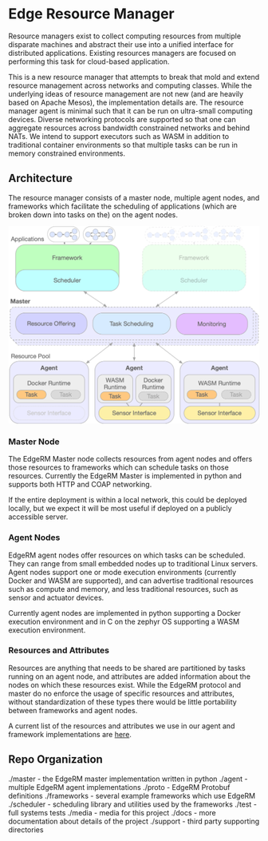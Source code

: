 Edge Resource Manager
=====================

Resource managers exist to collect computing resources from multiple disparate machines
and abstract their use into a unified interface for distributed applications. Existing
resources managers are focused on performing this task for cloud-based application.

This is a new resource manager that attempts to break that mold and extend
resource management across networks and computing classes. While the underlying
ideas of resource management are not new (and are heavily based on Apache Mesos), 
the implementation details are. The resource
manager agent is minimal such that it can be run on ultra-small computing devices. Diverse
networking protocols are supported so that one can aggregate resources across
bandwidth constrained networks and behind NATs. We intend to support executors
such as WASM in addition to traditional container environments so that multiple
tasks can be run in memory constrained environments.

## Architecture

The resource manager consists of a master node, multiple agent nodes, 
and frameworks which facilitate the scheduling of applications (which are broken
down into tasks on the) on the agent
nodes. 

![EdgeRM Architecture](./media/architecture.png)

### Master Node

The EdgeRM Master node collects resources from agent nodes and offers
those resources to frameworks which can schedule tasks on those resources.
Currently the EdgeRM Master is implemented in python and supports both HTTP
and COAP networking.

If the entire deployment is within a local network, this could be deployed locally,
but we expect it will be most useful if deployed on a publicly accessible server.

### Agent Nodes

EdgeRM agent nodes offer resources on which tasks can be scheduled. They can
range from small embedded nodes up to traditional Linux servers. Agent nodes
support one or mode execution environments (currently Docker and WASM are supported),
and can advertise traditional resources such as compute and memory, and less traditional
resources, such as sensor and actuator devices.

Currently agent nodes are implemented in python supporting a Docker execution
environment and in C on the zephyr OS supporting a WASM execution environment. 

### Resources and Attributes

Resources are anything that needs to be shared are partitioned by tasks
running on an agent node, and attributes are added information about
the nodes on which these resources exist. While the EdgeRM protocol and master do
no enforce the usage of specific resources and attributes, 
without standardization of these types
there would be little portability between frameworks and agent nodes.

A current list of the resources and attributes we use in our agent and framework
implementations are [here](./docs/resource-attributes.md).

## Repo Organization

./master - the EdgeRM master implementation written in python
./agent - multiple EdgeRM agent implementations
./proto - EdgeRM Protobuf definitions
./frameworks - several example frameworks which use EdgeRM
./scheduler - scheduling library and utilities used by the frameworks
./test - full systems tests
./media - media for this project
./docs - more documentation about details of the project
./support - third party supporting directories

